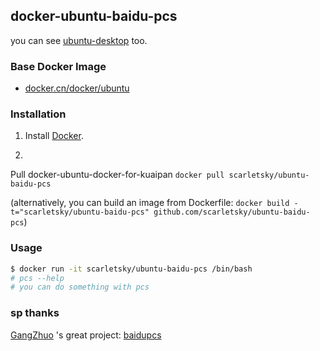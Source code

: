 ## docker-ubuntu-baidu-pcs

you can see [ubuntu-desktop](https://github.com/dockerfile/ubuntu-desktop/blob/master/README.md) too.

### Base Docker Image

* [docker.cn/docker/ubuntu](https://docker.cn/docker/ubuntu)


### Installation

1. Install [Docker](https://www.docker.com/).

2. 
  Pull docker-ubuntu-docker-for-kuaipan `docker pull scarletsky/ubuntu-baidu-pcs`

   (alternatively, you can build an image from Dockerfile: `docker build -t="scarletsky/ubuntu-baidu-pcs" github.com/scarletsky/ubuntu-baidu-pcs`)


### Usage

```bash
$ docker run -it scarletsky/ubuntu-baidu-pcs /bin/bash
# pcs --help
# you can do something with pcs
```

### sp thanks
[GangZhuo](https://github.com/GangZhuo) 's great project: [baidupcs](https://github.com/GangZhuo/baidupcs)



